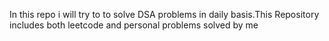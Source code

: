 In this repo i will try to to solve DSA problems in daily basis.This Repository includes both leetcode and personal problems solved by me
